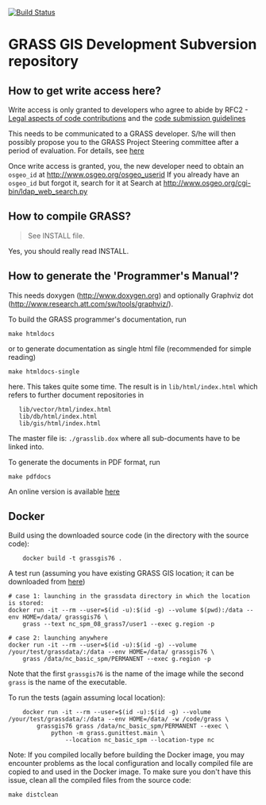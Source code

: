 [![Build Status](https://travis-ci.com/OSGeo/grass.svg?branch=releasebranch_7_6)](https://travis-ci.com/OSGeo/grass)

GRASS GIS Development Subversion repository
===========================================

How to get write access here?
-----------------------------

Write access is only granted to developers who agree to abide by
RFC2 - [Legal aspects of code contributions](http://trac.osgeo.org/grass/wiki/RFC/2_LegalAspectsOfCodeContributions)
and the [code submission guidelines](http://trac.osgeo.org/grass/wiki/Submitting)

This needs to be communicated to a GRASS developer. S/he will
then possibly propose you to the GRASS Project Steering committee
after a period of evaluation. For details, see [here](http://trac.osgeo.org/grass/wiki/RFC)

Once write access is granted, you, the new developer need to
obtain an `osgeo_id` at http://www.osgeo.org/osgeo_userid
If you already have an `osgeo_id` but forgot it, search for it at
Search at http://www.osgeo.org/cgi-bin/ldap_web_search.py


How to compile GRASS?
---------------------

> See INSTALL file.

Yes, you should really read INSTALL.

How to generate the 'Programmer's Manual'?
------------------------------------------

This needs doxygen (http://www.doxygen.org) and optionally
Graphviz dot (http://www.research.att.com/sw/tools/graphviz/).

To build the GRASS programmer's documentation, run
```
make htmldocs
```
or to generate documentation as single html file (recommended for simple reading)
```
make htmldocs-single
```
here. This takes quite some time. The result is in `lib/html/index.html`
which refers to further document repositories in
```
   lib/vector/html/index.html
   lib/db/html/index.html
   lib/gis/html/index.html
```

The master file is: `./grasslib.dox` where all sub-documents have to
be linked into.

To generate the documents in PDF format, run

```
make pdfdocs
```

An online version is available [here](https://grass.osgeo.org/programming7/)

## Docker

Build using the downloaded source code (in the directory with the
source code):

```
    docker build -t grassgis76 .
```

A test run (assuming you have existing GRASS GIS location; it can be downloaded from
[here](https://grass.osgeo.org/sampledata/north_carolina/nc_basic_spm_grass7.zip))

```
# case 1: launching in the grassdata directory in which the location is stored:
docker run -it --rm --user=$(id -u):$(id -g) --volume $(pwd):/data --env HOME=/data/ grassgis76 \
    grass --text nc_spm_08_grass7/user1 --exec g.region -p

# case 2: launching anywhere
docker run -it --rm --user=$(id -u):$(id -g) --volume /your/test/grassdata/:/data --env HOME=/data/ grassgis76 \
    grass /data/nc_basic_spm/PERMANENT --exec g.region -p
```

Note that the first `grassgis76` is the name of the image while the second
`grass` is the name of the executable.

To run the tests (again assuming local location):

```
    docker run -it --rm --user=$(id -u):$(id -g) --volume /your/test/grassdata/:/data --env HOME=/data/ -w /code/grass \
        grassgis76 grass /data/nc_basic_spm/PERMANENT --exec \
            python -m grass.gunittest.main \
                --location nc_basic_spm --location-type nc
```

Note: If you compiled locally before building the Docker image, you may
encounter problems as the local configuration and locally compiled file
are copied to and used in the Docker image. To make sure you don't have
this issue, clean all the compiled files from the source code:

```
make distclean
```
